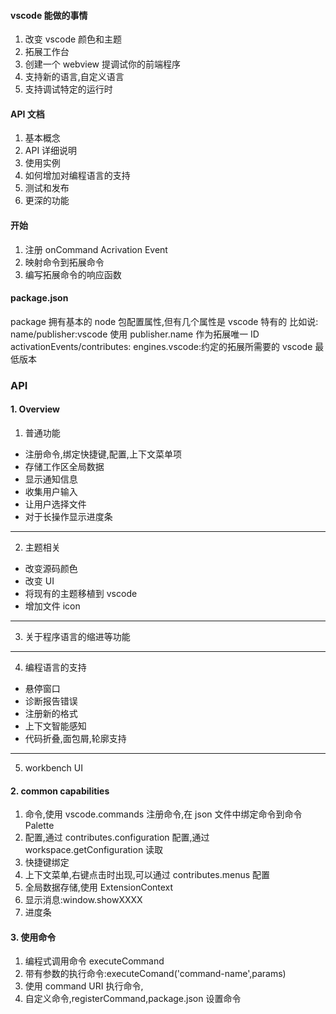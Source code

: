 #### vscode 能做的事情

1. 改变 vscode 颜色和主题
2. 拓展工作台
3. 创建一个 webview 提调试你的前端程序
4. 支持新的语言,自定义语言
5. 支持调试特定的运行时

#### API 文档

1. 基本概念
2. API 详细说明
3. 使用实例
4. 如何增加对编程语言的支持
5. 测试和发布
6. 更深的功能

#### 开始

1. 注册 onCommand Acrivation Event
2. 映射命令到拓展命令
3. 编写拓展命令的响应函数

#### package.json

package 拥有基本的 node 包配置属性,但有几个属性是 vscode 特有的
比如说:
name/publisher:vscode 使用 publisher.name 作为拓展唯一 ID
activationEvents/contributes:
engines.vscode:约定的拓展所需要的 vscode 最低版本

### API

#### 1. Overview

1. 普通功能

- 注册命令,绑定快捷键,配置,上下文菜单项
- 存储工作区全局数据
- 显示通知信息
- 收集用户输入
- 让用户选择文件
- 对于长操作显示进度条

---

2. 主题相关

- 改变源码颜色
- 改变 UI
- 将现有的主题移植到 vscode
- 增加文件 icon

---

3. 关于程序语言的缩进等功能

---

4. 编程语言的支持

- 悬停窗口
- 诊断报告错误
- 注册新的格式
- 上下文智能感知
- 代码折叠,面包屑,轮廓支持

---

5. workbench UI

#### 2. common capabilities

1. 命令,使用 vscode.commands 注册命令,在 json 文件中绑定命令到命令 Palette
2. 配置,通过 contributes.configuration 配置,通过 workspace.getConfiguration 读取
3. 快捷键绑定
4. 上下文菜单,右键点击时出现,可以通过 contributes.menus 配置
5. 全局数据存储,使用 ExtensionContext
6. 显示消息:window.showXXXX
7. 进度条

#### 3. 使用命令

1. 编程式调用命令 executeCommand
2. 带有参数的执行命令:executeComand('command-name',params)
3. 使用 command URI 执行命令,
4. 自定义命令,registerCommand,package.json 设置命令
